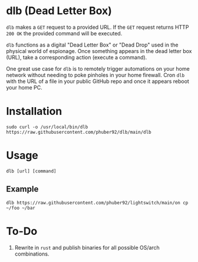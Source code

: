 # dlb (Dead Letter Box)

`dlb` makes a `GET` request to a provided URL. If the `GET` request returns HTTP `200 OK` the provided command will be executed.

`dlb` functions as a digital "Dead Letter Box" or "Dead Drop" used in the physical world of espionage. Once something appears in the dead letter box (URL), take a corresponding action (execute a command).

One great use case for `dlb` is to remotely trigger automations on your home network without needing to poke pinholes in your home firewall. Cron `dlb` with the URL of a file in your public GitHub repo and once it appears reboot your home PC.

# Installation

```
sudo curl -o /usr/local/bin/dlb https://raw.githubusercontent.com/phuber92/dlb/main/dlb
```

# Usage

```
dlb [url] [command]
```

## Example

```
dlb https://raw.githubusercontent.com/phuber92/lightswitch/main/on cp ~/foo ~/bar
```

# To-Do

1. Rewrite in `rust` and publish binaries for all possible OS/arch combinations.

